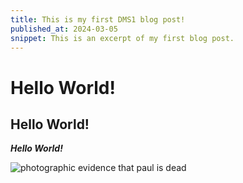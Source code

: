 ```yaml
---
title: This is my first DMS1 blog post!
published_at: 2024-03-05
snippet: This is an excerpt of my first blog post.
---
```


# Hello World!

## Hello World!

**_Hello World!_**

![photographic evidence that paul is dead](/w01/01.jpg)

